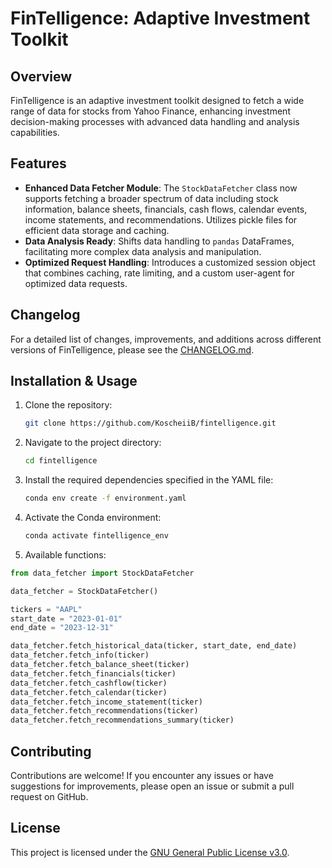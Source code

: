 # FinTelligence: Adaptive Investment Toolkit

## Overview

FinTelligence is an adaptive investment toolkit designed to fetch a wide range of data for stocks from Yahoo Finance, enhancing investment decision-making processes with advanced data handling and analysis capabilities.

## Features

- **Enhanced Data Fetcher Module**: The `StockDataFetcher` class now supports fetching a broader spectrum of data including stock information, balance sheets, financials, cash flows, calendar events, income statements, and recommendations. Utilizes pickle files for efficient data storage and caching.
- **Data Analysis Ready**: Shifts data handling to `pandas` DataFrames, facilitating more complex data analysis and manipulation.
- **Optimized Request Handling**: Introduces a customized session object that combines caching, rate limiting, and a custom user-agent for optimized data requests.

## Changelog

For a detailed list of changes, improvements, and additions across different versions of FinTelligence, please see the [CHANGELOG.md](CHANGELOG.md).


## Installation & Usage

1. Clone the repository:

   ```bash
   git clone https://github.com/KoscheiiB/fintelligence.git
   ```

2. Navigate to the project directory:

   ```bash
   cd fintelligence
   ```

3. Install the required dependencies specified in the YAML file:

   ```bash
   conda env create -f environment.yaml
   ```

4. Activate the Conda environment:

   ```bash
   conda activate fintelligence_env
   ```

5. Available functions:

```python
from data_fetcher import StockDataFetcher

data_fetcher = StockDataFetcher()

tickers = "AAPL"
start_date = "2023-01-01"
end_date = "2023-12-31"

data_fetcher.fetch_historical_data(ticker, start_date, end_date)
data_fetcher.fetch_info(ticker)
data_fetcher.fetch_balance_sheet(ticker)
data_fetcher.fetch_financials(ticker)
data_fetcher.fetch_cashflow(ticker)
data_fetcher.fetch_calendar(ticker)
data_fetcher.fetch_income_statement(ticker)
data_fetcher.fetch_recommendations(ticker)
data_fetcher.fetch_recommendations_summary(ticker)
```

## Contributing

Contributions are welcome! If you encounter any issues or have suggestions for improvements, please open an issue or submit a pull request on GitHub.

## License

This project is licensed under the [GNU General Public License v3.0](LICENSE).

